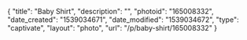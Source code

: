 {
    "title": "Baby Shirt",
    "description": "",
    "photoid": "165008332",
    "date_created": "1539034671",
    "date_modified": "1539034672",
    "type": "captivate",
    "layout": "photo",
    "url": "\/p\/baby-shirt\/165008332"
}